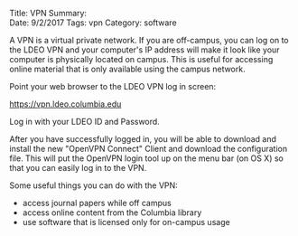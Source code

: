 Title: VPN
Summary:  
Date: 9/2/2017
Tags: vpn
Category: software

A VPN is a virtual private network. If you are off-campus,
you can log on to the LDEO VPN and your computer's IP address
will make it look like your computer is physically located on campus. This
is useful for accessing online material that is only available
using the campus network.

Point your web browser to the LDEO VPN log in screen:

https://vpn.ldeo.columbia.edu

Log in with your LDEO ID and Password.

After you have successfully logged in, you will be able to download and
install the new "OpenVPN Connect" Client and download the
configuration file.  This will put the OpenVPN login tool up on the menu bar (on OS X)
so that you can easily log in to the VPN.

Some useful things you can do with the VPN:

* access journal papers while off campus
* access online content from the Columbia library
* use software that is licensed only for on-campus usage
